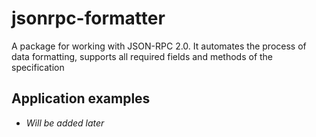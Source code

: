 # jsonrpc-formatter

A package for working with JSON-RPC 2.0. It automates the process of data formatting, supports all required fields and methods of the specification

## Application examples

- *Will be added later*

